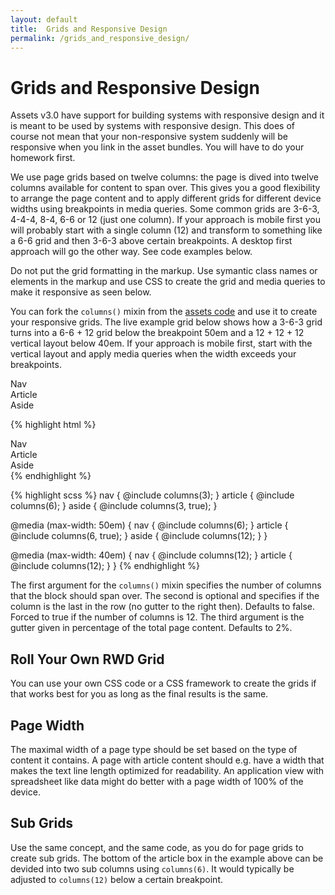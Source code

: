 ```yaml
---
layout: default
title:  Grids and Responsive Design
permalink: /grids_and_responsive_design/
---
```


# Grids and Responsive Design
Assets v3.0 have support for building systems with responsive design and it is meant to be used by systems with responsive design. This does of course not mean that your non-responsive system suddenly will be responsive when you link in the asset bundles. You will have to do your homework first.

We use page grids based on twelve columns: the page is dived into twelve columns available for content to span over. This gives you a good flexibility to arrange the page content and to apply different grids for different device widths using breakpoints in media queries. Some common grids are 3-6-3, 4-4-4, 8-4, 6-6 or 12 (just one column). If your approach is mobile first you will probably start with a single column (12) and transform to something like a 6-6 grid and then 3-6-3 above certain breakpoints. A desktop first approach will go the other way. See code examples below.

Do not put the grid formatting in the markup. Use symantic class names or elements in the markup and use CSS to create the grid and media queries to make it responsive as seen below.

You can fork the `columns()` mixin from the [assets code](https://github.com/malmostad/intranet-assets/blob/master/app/assets/stylesheets/mixins.css.scss) and use it to create your responsive grids. The live example grid below shows how a 3-6-3 grid turns into a 6-6 + 12 grid below the breakpoint 50em and a 12 + 12 + 12 vertical layout below 40em. If your approach is mobile first, start with the vertical layout and apply media queries when the width exceeds your breakpoints.

<div class="example">
  <div class="grid-example">
    <nav>Nav</nav>
    <article>Article</article>
    <aside>Aside</aside>
  </div>
</div>

{% highlight html %}
<div class="grid-example">
  <nav>Nav</nav>
  <article>Article</article>
  <aside>Aside</aside>
</div>
{% endhighlight %}

{% highlight scss %}
nav {
  @include columns(3);
}
article {
  @include columns(6);
}
aside {
  @include columns(3, true);
}

@media (max-width: 50em) {
  nav {
    @include columns(6);
  }
  article {
    @include columns(6, true);
  }
  aside {
    @include columns(12);
  }
}

@media (max-width: 40em) {
  nav {
    @include columns(12);
  }
  article {
    @include columns(12);
  }
}
{% endhighlight %}

The first argument for the `columns()` mixin specifies the number of columns that the block should span over. The second is optional and specifies if the column is the last in the row (no gutter to the right then). Defaults to false. Forced to true if the number of columns is 12. The third argument is the gutter given in percentage of the total page content. Defaults to 2%.

## Roll Your Own RWD Grid
You can use your own CSS code or a CSS framework to create the grids if that works best for you as long as the final results is the same.

## Page Width
The maximal width of a page type should be set based on the type of content it contains. A page with article content should e.g. have a width that makes the text line length optimized for readability. An application view with spreadsheet like data might do better with a page width of 100% of the device.

## Sub Grids
Use the same concept, and the same code, as you do for page grids to create sub grids. The bottom of the article box in the example above can be devided into two sub columns using `columns(6)`. It would typically be adjusted to `columns(12)` below a certain breakpoint.
